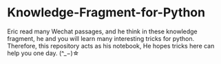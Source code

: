 # Knowledge-Fragment-for-Python
Eric read many Wechat passages, and he think in these knowledge fragment, he and you will learn many interesting tricks for python. Therefore, this repository acts as his notebook, He hopes tricks here can help you one day. (^_−)☆
